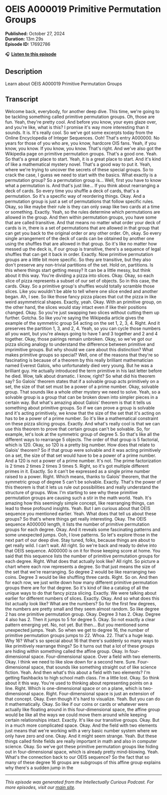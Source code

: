 # OEIS  A000019 Primitive Permutation Groups

**Published:** October 27, 2024  
**Duration:** 13m 29s  
**Episode ID:** 17692786

🎧 **[Listen to this episode](https://intellectuallycurious.buzzsprout.com/2529712/episodes/17692786-oeis--a000019-primitive-permutation-groups)**

## Description

Learn about OEIS  A000019 Primitive Permutation Groups

## Transcript

Welcome back, everybody, for another deep dive. This time, we're going to be tackling something called primitive permutation groups. Oh, those are fun. Yeah, they're pretty cool. And before you know, your eyes glaze over, and you're like, what is this? I promise it's way more interesting than it sounds. It is. It's really cool. So we've got some excerpts today from the Online Encyclopedia of Integer Sequences. Ooh! That's entry A000000. No years for those of you who are, you know, hardcore OIS fans. Yeah, if you know, you know. If you know, you know. That's right. And we've also got the Wikipedia page on primitive permutation groups. That's a good one. Yeah. So that's a great place to start. Yeah, it is a great place to start. And it's kind of like a mathematical mystery novel. That's a good way to put it. Yeah, where we're trying to uncover the secrets of these special groups. So to crack the case, I guess we need to start with the basics. What exactly is a permutation group? So a permutation group is... Well, first you have to know what a permutation is. And that's just like... If you think about rearranging a deck of cards. So every time you shuffle a deck of cards, that's a permutation. So it's a specific way of reordering things. Okay. And a permutation group is just a set of permutations that follow specific rules. Okay, so like maybe their rule is they can only swap like two cards at a time or something. Exactly. Yeah, so the rules determine which permutations are allowed in the group. And then within permutation groups, you have some that are called transitive. And that means no matter what order your deck of cards is in, there is a set of permutations that are allowed in that group that can get you back to the original order or any other order. Oh, okay. So every single arrangement of the deck of cards can be obtained by another one using the shuffles that are allowed in that group. So it's like no matter how messed up the deck is, if our group is transitive, there's a sequence of legal shuffles that can get it back in order. Exactly. Now primitive permutation groups are a little bit more specific. So they are transitive, but they also don't preserve any non-trivial partitions of the set. Hold on, partitions. Is this where things start getting messy? It can be a little messy, but think about it this way. You're dividing a pizza into slices. Okay. Okay, so each slice of pizza represents a subset of our set of objects. So in this case, the cards. Okay. So a primitive group's shuffles would totally scramble those slices. Like you wouldn't be able to tell where one slice ended and another began. Ah, I see. So like those fancy pizza places that cut the pizza in like weird asymmetrical shapes. Exactly, yeah. Okay. With an primitive group, on the other hand, the slices would stay intact even if like their positions changed. Okay. So you're just swapping two slices without cutting them up further. Gotcha. So like you're saying the Wikipedia article gives the example of the symmetric group S4 acting on the set 1, 2, 3, 4. Right. And it preserves the partition 1, 3, and 2, 4. Yeah, so you can cycle those numbers all you want, but you're always going to have 1 and 3 together and 2 and 4 together. Okay, those pairings remain unbroken. Okay, so we've got our pizza slicing analogy to understand the difference between primitive and imprimitive groups. But why should we care about this distinction? What makes primitive groups so special? Well, one of the reasons that they're so fascinating is because of a theorem by this really brilliant mathematician named Everest Galois, who unfortunately died very young. But he was a brilliant guy. He actually introduced the term primitive in his last letter before he died. Wow, talk about dramatic. I know, right? So what did his theorem say? So Galois' theorem states that if a solvable group acts primitively on a set, the size of that set must be a power of a prime number. Okay, solvable group. That sounds like a whole other mystery we need to solve. Yeah, so a solvable group is a group that can be broken down into simpler pieces in a certain way. But what's amazing about Galois' theorem is that it tells us something about primitive groups. So if we can prove a group is solvable and it's acting primitively, we know that the size of the set that it's acting on has to be a power of a prime number. So it's like a mathematical constraint on these pizza slicing groups. Exactly. And what's really cool is that we can use this theorem to prove that certain groups can't be solvable. So, for example, let's look at the symmetric group of degree 5. So that's like all the different ways to rearrange 5 objects. The order of that group is 5 factorial, which is 120. Okay, so 120 is a pretty big number. How does that relate to Galois' theorem? So if that group were solvable and it was acting primitively on a set, the size of that set would have to be a power of a prime number. And a 120 is not a power of a prime number. It's not. The prime factorization is 2 times 2 times 2 times 3 times 5. Right, so it's got multiple different primes in it. Exactly. So it can't be expressed as a single prime number raised to a power. Right. Which means, thanks to Galois' theorem, that the symmetric group of degree 5 can't be solvable. Exactly. That's the power of this theorem is that it lets us rule out possibilities and really understand the structure of groups. Wow. I'm starting to see why these primitive permutation groups are causing such a stir in the math world. Yeah. It's amazing how this seemingly simple concept, like rearranging things, can lead to these profound insights. Yeah. But I am curious about that OEIS sequence you mentioned earlier. Yeah. What does that tell us about these groups? So that's where things get really interesting. Okay. The OEIS sequence A000000 length, it lists the number of primitive permutation groups for each degree. Okay. And it reveals some fascinating patterns and some unexpected jumps. Ooh, I love patterns. So let's explore those in the next part of our deep dive. Stay tuned, folks, because things are about to get really wild. I can't wait. All right. So we're back and ready to delve into that OEIS sequence. A000000 is on it for those keeping score at home. You said that this sequence lists the number of primitive permutation groups for each degree. Right. What does that actually look like? All right. So picture a chart where each row represents a degree. So that just means the size of the set that we're rearranging. So degree 2 would be like rearranging two coins. Degree 3 would be like shuffling three cards. Right. So on. And then for each row, we just write down how many different primitive permutation groups there are for that degree. So it's kind of like a catalog of all the unique ways to do that fancy pizza slicing. Exactly. We were talking about earlier for different numbers of slices. Exactly. Okay. And so what does this list actually look like? What are the numbers? So for the first few degrees, the numbers are pretty small and they seem almost random. So like degree 2 has one primitive permutation group. Okay. Degree 3 has 2. Okay. Degree 4 also has 2. Then it jumps to 5 for degree 5. Okay. So not exactly a clear pattern emerging yet. No, not yet. But then... But you mentioned some unexpected jumps. Yeah. So when we get to degree 16, the number of primitive permutation groups jumps to 22. Whoa. 22. That's a huge leap. Why 16? What's so special about 16 that there's suddenly so many ways to like primitively rearrange things? So it turns out that a lot of these groups are hiding within something called the affine group. Okay. In four-dimensional space. Four-dimensional space. Over a field with two elements. Okay. I think we need to like slow down for a second here. Sure. Four-dimensional space, that sounds like something straight out of like science fiction. Yeah. And then what's this about a field with two elements? I'm getting flashbacks to high school math class. I'm a little lost. Okay. So think about it this way. You're used to thinking about representing points on a line. Right. Which is one-dimensional space or on a plane, which is two-dimensional space. Right. Four-dimensional space is just an extension of that concept. Okay. Even though it's hard to visualize. Yeah. But you can do it mathematically. Okay. So like if our coins or cards or whatever were actually like floating around in this four-dimensional space, the affine group would be like all the ways we could move them around while keeping certain relationships intact. Exactly. It's like our transitive groups. Okay. But in a much more complicated space. Okay. And the field with two elements just means that we're working with a very basic number system where we only have zero and one. Okay. And it might seem strange. Yeah. But these things called finite fields are really important in math and also in computer science. Okay. So we've got these primitive permutation groups like hiding out in four-dimensional space, which is already pretty mind-blowing. Yeah. What's the connection back to our OEIS sequence? So the fact that so many of these degree 16 groups are subgroups of this affine group explains why there's a sudden jump in the

---
*This episode was generated from the Intellectually Curious Podcast. For more episodes, visit our [main site](https://intellectuallycurious.buzzsprout.com).*
